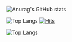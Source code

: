 ![Anurag's GitHub stats](https://github-readme-stats.vercel.app/api?username=jaesung712&show_icons=true&theme=gray)

![Top Langs](https://github-readme-stats.vercel.app/api/top-langs/?username=jaesung712&layout=compact&theme=tokyonight)
[![Hits](https://hits.seeyoufarm.com/api/count/incr/badge.svg?url=https%3A%2F%2Fgithub.com%2Fjaesung712&count_bg=%2379C83D&title_bg=%23555555&icon=&icon_color=%23D50808&title=hits&edge_flat=false)](https://hits.seeyoufarm.com)

[![Top Langs](https://github-readme-stats.vercel.app/api/top-langs/?username=jaesung712&langs_count=8)](https://github.com/jaesung712/github-readme-stats)

